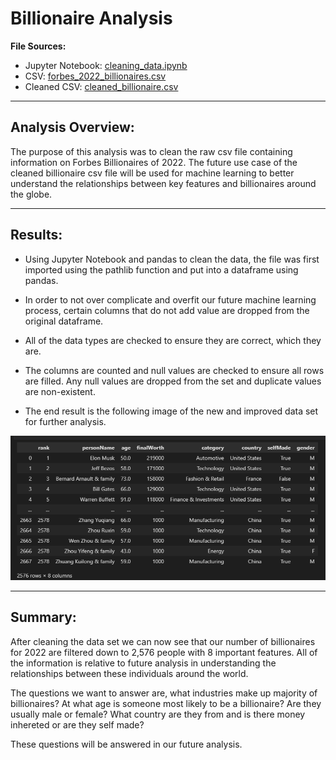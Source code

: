 # Billionaire Analysis

**File Sources:**

- Jupyter Notebook: [cleaning_data.ipynb](cleaning_data.ipynb)
- CSV: [forbes_2022_billionaires.csv](Resources/forbes_2022_billionaires.csv)
- Cleaned CSV: [cleaned_billionaire.csv](Resources/cleaned_billionaire.csv)

---

## Analysis Overview:

The purpose of this analysis was to clean the raw csv file containing information on Forbes Billionaires of 2022. The future use case of the cleaned billionaire csv file will be used for machine learning to better understand the relationships between key features and billionaires around the globe.

---

## Results:

- Using Jupyter Notebook and pandas to clean the data, the file was first imported using the pathlib function and put into a dataframe using pandas.

- In order to not over complicate and overfit our future machine learning process, certain columns that do not add value are dropped from the original dataframe.

- All of the data types are checked to ensure they are correct, which they are.

- The columns are counted and null values are checked to ensure all rows are filled. Any null values are dropped from the set and duplicate values are non-existent.

- The end result is the following image of the new and improved data set for further analysis.

![cleaned_df.png](Images/cleaned_df.png)

---

## Summary:

After cleaning the data set we can now see that our number of billionaires for 2022 are filtered down to 2,576 people with 8 important features. All of the information is relative to future analysis in understanding the relationships between these individuals around the world.

The questions we want to answer are, what industries make up majority of billionaires? At what age is someone most likely to be a billionaire? Are they usually male or female? What country are they from and is there money inhereted or are they self made?

These questions will be answered in our future analysis.
